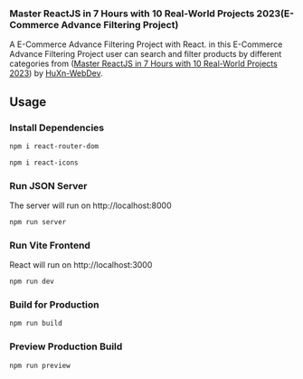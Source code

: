 ### Master ReactJS in 7 Hours with 10 Real-World Projects 2023(E-Commerce Advance Filtering Project)
A E-Commerce Advance Filtering Project with React. in this E-Commerce Advance Filtering Project user can search and filter products by different categories from ([Master ReactJS in 7 Hours with 10 Real-World Projects 2023](https://youtu.be/XrwsMN2IWnE?si=tsWjwHBvn1IcZJaw)) by [HuXn-WebDev](https://github.com/AsmrProg-YT/100-days-of-javascript/tree/master/Day%20%2349%20-%20Chess%20Game](https://github.com/HuXn-WebDev/React-With-10-Projects/tree/main/3.%20Projects/10.%20E-Commerce%20Advance%20Filtering)). 

## Usage

### Install Dependencies

```bash
npm i react-router-dom
```

```bash
npm i react-icons
```

### Run JSON Server

The server will run on http://localhost:8000

```bash
npm run server
```

### Run Vite Frontend

React will run on http://localhost:3000

```bash
npm run dev
```

### Build for Production

```bash
npm run build
```

### Preview Production Build

```bash
npm run preview
```
